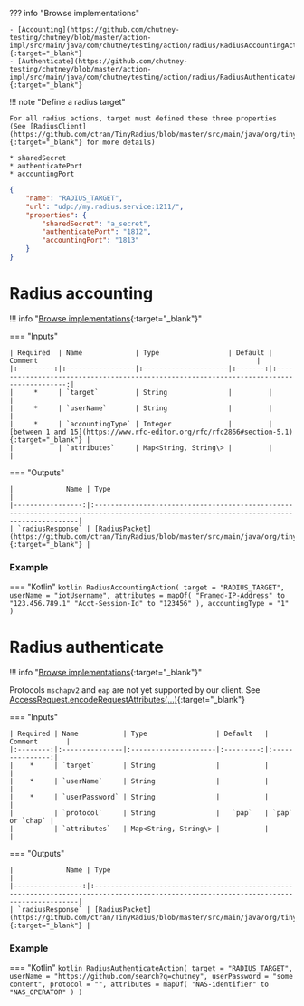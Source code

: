 ??? info "Browse implementations"

    - [Accounting](https://github.com/chutney-testing/chutney/blob/master/action-impl/src/main/java/com/chutneytesting/action/radius/RadiusAccountingAction.java){:target="_blank"}
    - [Authenticate](https://github.com/chutney-testing/chutney/blob/master/action-impl/src/main/java/com/chutneytesting/action/radius/RadiusAuthenticateAction.java){:target="_blank"}

!!! note "Define a radius target"

    For all radius actions, target must defined these three properties (See [RadiusClient](https://github.com/ctran/TinyRadius/blob/master/src/main/java/org/tinyradius/util/RadiusClient.java){:target="_blank"} for more details)

    * sharedSecret
    * authenticatePort
    * accountingPort

```json title="Radius target example"
{
    "name": "RADIUS_TARGET",
    "url": "udp://my.radius.service:1211/",
    "properties": {
        "sharedSecret": "a_secret",
        "authenticatePort": "1812",
        "accountingPort": "1813"
    }
}
```

# Radius accounting
!!! info "[Browse implementations](https://github.com/chutney-testing/chutney/blob/master/action-impl/src/main/java/com/chutneytesting/action/radius/RadiusAccountingAction.java){:target="_blank"}"

=== "Inputs"

    | Required  | Name             | Type                 | Default |                             Comment                                                      |
    |:---------:|:-----------------|:---------------------|:-------:|:----------------------------------------------------------------------------------------:|
    |     *     | `target`         | String               |         |                                                                                          |
    |     *     | `userName`       | String               |         |                                                                                          |
    |     *     | `accountingType` | Integer              |         | [between 1 and 15](https://www.rfc-editor.org/rfc/rfc2866#section-5.1){:target="_blank"} |
    |           | `attributes`     | Map<String, String\> |         |                                                                                          |

=== "Outputs"

    |             Name | Type                                                                                                                                    |
    |-----------------:|:----------------------------------------------------------------------------------------------------------------------------------------|
    | `radiusResponse` | [RadiusPacket](https://github.com/ctran/TinyRadius/blob/master/src/main/java/org/tinyradius/packet/RadiusPacket.java){:target="_blank"} |


### Example

=== "Kotlin"
    ``` kotlin
    RadiusAccountingAction(
        target = "RADIUS_TARGET",
        userName = "iotUsername",
        attributes = mapOf(
          "Framed-IP-Address" to "123.456.789.1"
          "Acct-Session-Id" to "123456"
        ),
        accountingType = "1"
    )
    ```

# Radius authenticate
!!! info "[Browse implementations](https://github.com/chutney-testing/chutney/blob/master/action-impl/src/main/java/com/chutneytesting/action/radius/RadiusAuthenticateAction.java){:target="_blank"}"

Protocols `mschapv2` and `eap` are not yet supported by our client. See [AccessRequest.encodeRequestAttributes(...)](https://github.com/ctran/TinyRadius/blob/master/src/main/java/org/tinyradius/packet/AccessRequest.java){:target="_blank"}

=== "Inputs"

    | Required | Name           | Type                 | Default   |   Comment       |
    |:--------:|:---------------|:---------------------|:---------:|:---------------:|
    |    *     | `target`       | String               |           |                 |
    |    *     | `userName`     | String               |           |                 |
    |    *     | `userPassword` | String               |           |                 |
    |          | `protocol`     | String               |   `pap`   | `pap` or `chap` |
    |          | `attributes`   | Map<String, String\> |           |                 |

=== "Outputs"

    |             Name | Type                                                                                                                                    |
    |-----------------:|:----------------------------------------------------------------------------------------------------------------------------------------|
    | `radiusResponse` | [RadiusPacket](https://github.com/ctran/TinyRadius/blob/master/src/main/java/org/tinyradius/packet/RadiusPacket.java){:target="_blank"} |

### Example

=== "Kotlin"
    ``` kotlin
    RadiusAuthenticateAction(
        target = "RADIUS_TARGET",
        userName = "https://github.com/search?q=chutney",
        userPassword = "some content",
        protocol = "",
        attributes = mapOf(
          "NAS-identifier" to "NAS_OPERATOR"
        )
    )
    ```
